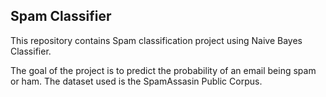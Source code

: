 ## Spam Classifier

This repository contains Spam classification project using Naive Bayes Classifier.

The goal of the project is to predict the probability of an email being spam or ham. The dataset used is the SpamAssasin Public Corpus.  
 

